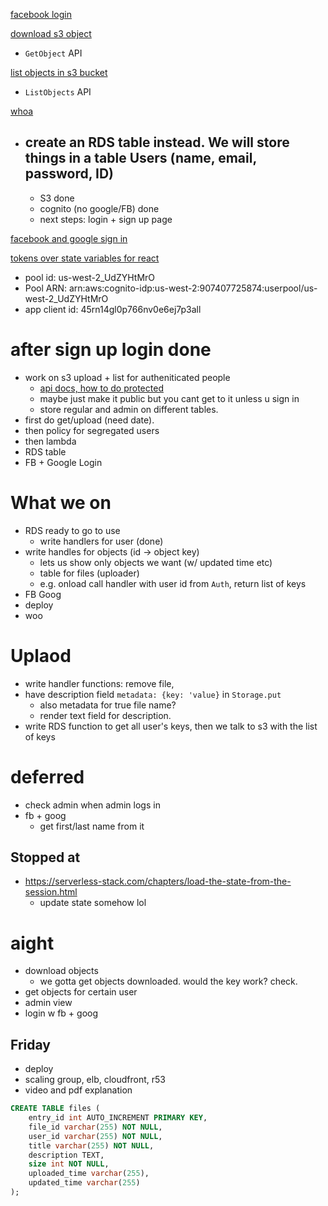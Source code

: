 [facebook login](https://serverless-stack.com/chapters/facebook-login-with-cognito-using-aws-amplify.html)

[download s3 object](https://stackoverflow.com/questions/16799956/javascript-to-download-a-file-from-amazon-s3-bucket)
  - `GetObject` API

[list objects in s3 bucket](https://docs.aws.amazon.com/AWSJavaScriptSDK/latest/AWS/S3.html#listObjects-property)
  - `ListObjects` API

[whoa](https://serverless-stack.com/chapters/create-a-login-page.html)
- create an RDS table instead. We will store things in a table Users (name, email, password, ID)
  - 
  - S3 done
  - cognito (no google/FB) done
  - next steps: login + sign up page

[facebook and google sign in](https://medium.com/wolox-driving-innovation/integrating-social-media-to-your-app-with-aws-cognito-8943329aa89b)

[tokens over state variables for react](https://stackoverflow.com/questions/49819183/react-what-is-the-best-way-to-handle-login-and-authentication)


- pool id: us-west-2_UdZYHtMrO
- Pool ARN: arn:aws:cognito-idp:us-west-2:907407725874:userpool/us-west-2_UdZYHtMrO
- app client id: 45rn14gl0p766nv0e6ej7p3all


# after sign up login done
- work on s3 upload + list for autheniticated people
  - [api docs, how to do protected ](https://aws-amplify.github.io/docs/js/storage)
  - maybe just make it public but you cant get to it unless u sign in 
  - store regular and admin on different tables.
- first do get/upload (need date).
- then policy for segregated users
- then lambda
- RDS table
- FB + Google Login 

# What we on
- RDS ready to go to use
  - write handlers for user (done)
- write handles for objects (id -> object key)
  - lets us show only objects we want (w/ updated time etc)
  - table for files (uploader)
  - e.g. onload call handler with user id from `Auth`, return list of keys
- FB Goog
- deploy
- woo

# Uplaod
- write handler functions: remove file, 
- have description field `metadata: {key: 'value}` in `Storage.put`
  - also metadata for true file name?
  - render text field for description.
- write RDS function to get all user's keys, then we talk to s3 with the list of keys

# deferred
- check admin when admin logs in
- fb + goog
  - get first/last name from it

## Stopped at
- https://serverless-stack.com/chapters/load-the-state-from-the-session.html
  - update state somehow lol

# aight
<!-- - isAdmin  -->
- download objects
  - we gotta get objects downloaded. would the key work? check.
- get objects for certain user
- admin view
- login w fb + goog

## Friday
- deploy
- scaling group, elb, cloudfront, r53
- video and pdf explanation

```sql
CREATE TABLE files (
    entry_id int AUTO_INCREMENT PRIMARY KEY,
    file_id varchar(255) NOT NULL,
    user_id varchar(255) NOT NULL,
    title varchar(255) NOT NULL,
    description TEXT,
    size int NOT NULL,
    uploaded_time varchar(255),
    updated_time varchar(255)
);
```
